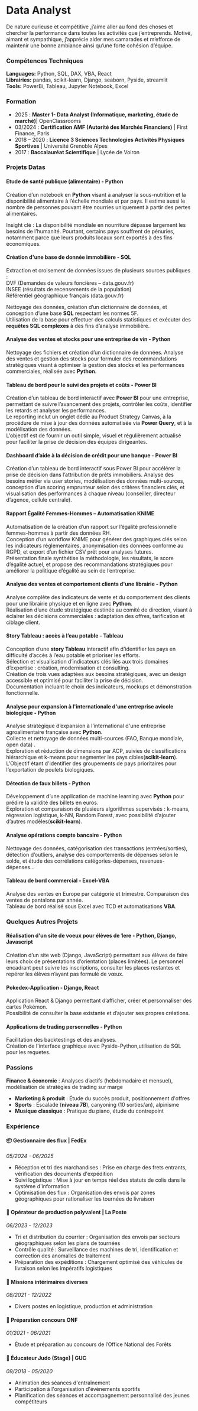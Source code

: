 # Data Analyst

De nature curieuse et compétitive ,j’aime aller au fond des choses et chercher la performance dans toutes les activités que j’entreprends. Motivé, aimant et sympathique, j’apprécie aider mes camarades et m’efforce de maintenir une bonne ambiance ainsi qu’une forte cohésion d’équipe.

### Compétences Techniques  

**Languages:** Python, SQL, DAX, VBA, React  
**Librairies:** pandas, scikit-learn, Django, seaborn, Pyside, streamlit  
**Tools:** PowerBi, Tableau, Jupyter Notebook, Excel  



### Formation
- 2025 : **Master 1- Data Analyst (Informatique, marketing, étude de marché)**| OpenClassrooms
- 03/2024 : **Certification AMF (Autorité des Marchés Financiers)** | First Finance, Paris
- 2018 – 2020 : **Licence 3 Sciences Technologies Activités Physiques Sportives**  | Université Grenoble Alpes
- 2017 : **Baccalauréat Scientifique** | Lycée de Voiron

### Projets Datas

#### Etude de santé publique (alimentaire) - **Python**  

Création d’un notebook en **Python** visant à analyser la sous-nutrition et la disponibilité alimentaire à l’échelle mondiale et par pays.
Il estime aussi le nombre de personnes pouvant être nourries uniquement à partir des pertes alimentaires.
    
Insight clé : La disponibilité mondiale en nourriture dépasse largement les besoins de l’humanité. Pourtant, certains pays souffrent de pénuries, notamment parce que leurs produits locaux sont exportés à des fins économiques.

#### Création d'une base de donnée immobilière - **SQL**

Extraction et croisement de données issues de plusieurs sources publiques :  
DVF (Demandes de valeurs foncières – data.gouv.fr)  
INSEE (résultats de recensements de la population)  
 Référentiel géographique français (data.gouv.fr)  
  
Nettoyage des données, création d’un dictionnaire de données, et conception d’une base **SQL** respectant les normes 5F.  
Utilisation de la base pour effectuer des calculs statistiques et exécuter des **requêtes SQL complexes** à des fins d’analyse immobilière.  

#### Analyse des ventes et stocks pour une entreprise de vin - **Python**

Nettoyage des fichiers et création d’un dictionnaire de données. Analyse des ventes et gestion des stocks pour formuler des recommandations stratégiques visant à optimiser la gestion des stocks et les performances commerciales, réalisée avec **Python**.

#### Tableau de bord pour le suivi des projets et coûts - **Power BI**

Création d’un tableau de bord interactif avec **Power BI** pour une entreprise, permettant de suivre l’avancement des projets, contrôler les coûts, identifier les retards et analyser les performances.    
Le reporting inclut un onglet dédié au Product Strategy Canvas, à la procédure de mise à jour des données automatisée via **Power Query**, et à la modélisation des données.  
L’objectif est de fournir un outil simple, visuel et régulièrement actualisé pour faciliter la prise de décision des équipes dirigeantes.  

#### Dashboard d’aide à la décision de crédit pour une banque - **Power BI**

Création d’un tableau de bord interactif sous Power BI pour accélérer la prise de décision dans l’attribution de prêts immobiliers.
Analyse des besoins métier via user stories, modélisation des données multi-sources, conception d’un scoring emprunteur selon des critères financiers clés, et visualisation des performances à chaque niveau (conseiller, directeur d’agence, cellule centrale).

#### Rapport Égalité Femmes-Hommes – Automatisation **KNIME**

Automatisation de la création d’un rapport sur l’égalité professionnelle femmes-hommes à partir des données RH.  
Conception d’un workflow KNIME pour générer des graphiques clés selon les indicateurs réglementaires, anonymisation des données conforme au RGPD, et export d’un fichier CSV prêt pour analyses futures.  
Présentation finale synthétise la méthodologie, les résultats, le score d’égalité actuel, et propose des recommandations stratégiques pour améliorer la politique d’égalité au sein de l’entreprise.  

#### Analyse des ventes et comportement clients d'une librairie - Python 

Analyse complète des indicateurs de vente et du comportement des clients pour une librairie physique et en ligne avec **Python**.  
Réalisation d’une étude stratégique destinée au comité de direction, visant à éclairer les décisions commerciales : adaptation des offres, tarification et ciblage client.

#### **Story Tableau** : accès à l’eau potable - Tableau

Conception d’une **story Tableau** interactif afin d’identifier les pays en difficulté d’accès à l’eau potable et prioriser les efforts.  
Sélection et visualisation d’indicateurs clés liés aux trois domaines d’expertise : création, modernisation et consulting.  
Création de trois vues adaptées aux besoins stratégiques, avec un design accessible et optimisé pour faciliter la prise de décision.  
Documentation incluant le choix des indicateurs, mockups et démonstration fonctionnelle.  

#### Analyse pour expansion à l'internationale d'une entreprise avicole biologique - Python

Analyse stratégique d’expansion à l’international d'une entreprise agroalimentaire française avec **Python**.  
Collecte et nettoyage de données multi-sources (FAO, Banque mondiale, open data) .  
Exploration et réduction de dimensions par ACP, suivies de classifications hiérarchique et k-means pour segmenter les pays cibles(**scikit-learn**).  
L'Objectif étant d'identifier des groupements de pays prioritaires pour l’exportation de poulets biologiques.  

#### Détection de faux billets - Python
Développement d’une application de machine learning avec **Python** pour prédire la validité des billets en euros.  
Exploration et comparaison de plusieurs algorithmes supervisés : k-means, régression logistique, k-NN, Random Forest, avec possibilité d’ajouter d’autres modèles(**scikit-learn**).  

#### Analyse opérations compte bancaire - Python

Nettoyage des données, catégorisation des transactions (entrées/sorties), détection d’outliers, analyse des comportements de dépenses selon le solde, et étude des corrélations catégories-dépenses, revenues-dépenses...

#### Tableau de bord commercial - **Excel-VBA** 

Analyse des ventes en Europe par catégorie et trimestre. Comparaison des ventes de pantalons par année.  
Tableau de bord réalisé sous Excel avec TCD et automatisations **VBA**.



### Quelques Autres Projets

#### Réalisation d'un site de voeux pour élèves de 1ere - Python, Django, Javascript

Création d’un site web (Django, JavaScript) permettant aux élèves de faire leurs choix de présentations d’orientation (places limitées). Le personnel encadrant peut suivre les inscriptions, consulter les places restantes et repérer les élèves n’ayant pas formulé de vœux.

#### Pokedex-Application - Django, React

Application React & Django permettant d’afficher, créer et personnaliser des cartes Pokémon.  
Possibilité de consulter la base existante et d’ajouter ses propres créations.

#### Applications de trading personnelles - Python

Facilitation des backtestings et des analyses.  
Création de l'interface graphique avec Pyside-Python,utilisation de SQL pour les requetes.

### Passions

**Finance & économie** : Analyses d’actifs (hebdomadaire et mensuel), modélisation de stratégies de trading sur marge  
- **Marketing & produit** : Étude du succès produit, positionnement d'offres  
- **Sports** : Escalade (**niveau 7B**), canyoning (10 sorties/an), alpinisme  
- **Musique classique** : Pratique du piano, étude du contrepoint

### Expérience 

#### 📦 Gestionnaire des flux | FedEx  
*05/2024 - 06/2025*  
- Réception et tri des marchandises : Prise en charge des frets entrants, vérification des documents d'expédition  
- Suivi logistique : Mise à jour en temps réel des statuts de colis dans le système d'information  
- Optimisation des flux : Organisation des envois par zones géographiques pour rationaliser les tournées de livraison  

#### 🏤 Opérateur de production polyvalent | La Poste  
*06/2023 - 12/2023*  
- Tri et distribution du courrier : Organisation des envois par secteurs géographiques selon les plans de tournées  
- Contrôle qualité : Surveillance des machines de tri, identification et correction des anomalies de traitement  
- Préparation des expéditions : Chargement optimisé des véhicules de livraison selon les impératifs logistiques  

#### 🧪 Missions intérimaires diverses  
*08/2021 - 12/2022*  
- Divers postes en logistique, production et administration  

#### 🌲 Préparation concours ONF  
*01/2021 - 06/2021*  
- Étude et préparation au concours de l’Office National des Forêts  

#### 🥋 Éducateur Judo (Stage) | GUC  
*09/2018 - 05/2020*  
- Animation des séances d'entraînement  
- Participation à l'organisation d'événements sportifs  
- Planification des séances et accompagnement personnalisé des jeunes compétiteurs  





